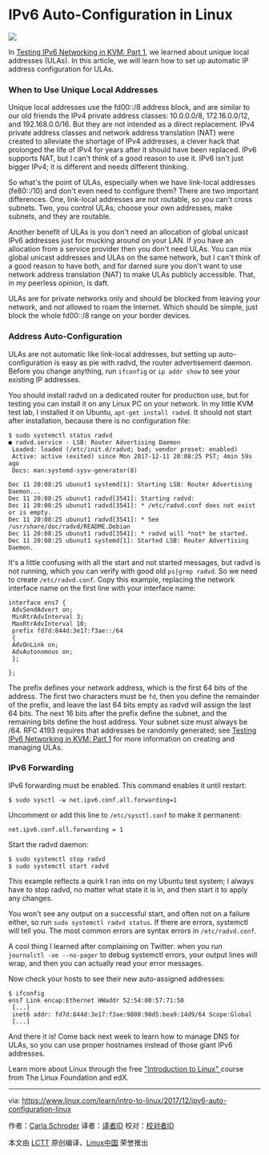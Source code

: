 IPv6 Auto-Configuration in Linux
======

![](http://www.omgubuntu.co.uk)

In [Testing IPv6 Networking in KVM: Part 1][1], we learned about unique local addresses (ULAs). In this article, we will learn how to set up automatic IP address configuration for ULAs.

### When to Use Unique Local Addresses

Unique local addresses use the fd00::/8 address block, and are similar to our old friends the IPv4 private address classes: 10.0.0.0/8, 172.16.0.0/12, and 192.168.0.0/16. But they are not intended as a direct replacement. IPv4 private address classes and network address translation (NAT) were created to alleviate the shortage of IPv4 addresses, a clever hack that prolonged the life of IPv4 for years after it should have been replaced. IPv6 supports NAT, but I can't think of a good reason to use it. IPv6 isn't just bigger IPv4; it is different and needs different thinking.

So what's the point of ULAs, especially when we have link-local addresses (fe80::/10) and don't even need to configure them? There are two important differences. One, link-local addresses are not routable, so you can't cross subnets. Two, you control ULAs; choose your own addresses, make subnets, and they are routable.

Another benefit of ULAs is you don't need an allocation of global unicast IPv6 addresses just for mucking around on your LAN. If you have an allocation from a service provider then you don't need ULAs. You can mix global unicast addresses and ULAs on the same network, but I can't think of a good reason to have both, and for darned sure you don't want to use network address translation (NAT) to make ULAs publicly accessible. That, in my peerless opinion, is daft.

ULAs are for private networks only and should be blocked from leaving your network, and not allowed to roam the Internet. Which should be simple, just block the whole fd00::/8 range on your border devices.

### Address Auto-Configuration

ULAs are not automatic like link-local addresses, but setting up auto-configuration is easy as pie with radvd, the router advertisement daemon. Before you change anything, run `ifconfig` or `ip addr show` to see your existing IP addresses.

You should install radvd on a dedicated router for production use, but for testing you can install it on any Linux PC on your network. In my little KVM test lab, I installed it on Ubuntu, `apt-get install radvd`. It should not start after installation, because there is no configuration file:
```
$ sudo systemctl status radvd
● radvd.service - LSB: Router Advertising Daemon
 Loaded: loaded (/etc/init.d/radvd; bad; vendor preset: enabled)
 Active: active (exited) since Mon 2017-12-11 20:08:25 PST; 4min 59s ago
 Docs: man:systemd-sysv-generator(8)

Dec 11 20:08:25 ubunut1 systemd[1]: Starting LSB: Router Advertising Daemon...
Dec 11 20:08:25 ubunut1 radvd[3541]: Starting radvd:
Dec 11 20:08:25 ubunut1 radvd[3541]: * /etc/radvd.conf does not exist or is empty.
Dec 11 20:08:25 ubunut1 radvd[3541]: * See /usr/share/doc/radvd/README.Debian
Dec 11 20:08:25 ubunut1 radvd[3541]: * radvd will *not* be started.
Dec 11 20:08:25 ubunut1 systemd[1]: Started LSB: Router Advertising Daemon.

```

It's a little confusing with all the start and not started messages, but radvd is not running, which you can verify with good old `ps|grep radvd`. So we need to create `/etc/radvd.conf`. Copy this example, replacing the network interface name on the first line with your interface name:
```
interface ens7 {
 AdvSendAdvert on;
 MinRtrAdvInterval 3;
 MaxRtrAdvInterval 10;
 prefix fd7d:844d:3e17:f3ae::/64
 {
 AdvOnLink on;
 AdvAutonomous on;
 };

};

```

The prefix defines your network address, which is the first 64 bits of the address. The first two characters must be `fd`, then you define the remainder of the prefix, and leave the last 64 bits empty as radvd will assign the last 64 bits. The next 16 bits after the prefix define the subnet, and the remaining bits define the host address. Your subnet size must always be /64. RFC 4193 requires that addresses be randomly generated; see [Testing IPv6 Networking in KVM: Part 1][1] for more information on creating and managing ULAs.

### IPv6 Forwarding

IPv6 forwarding must be enabled. This command enables it until restart:
```
$ sudo sysctl -w net.ipv6.conf.all.forwarding=1

```

Uncomment or add this line to `/etc/sysctl.conf` to make it permanent:
```
net.ipv6.conf.all.forwarding = 1
```

Start the radvd daemon:
```
$ sudo systemctl stop radvd
$ sudo systemctl start radvd

```

This example reflects a quirk I ran into on my Ubuntu test system; I always have to stop radvd, no matter what state it is in, and then start it to apply any changes.

You won't see any output on a successful start, and often not on a failure either, so run `sudo systemctl radvd status`. If there are errors, systemctl will tell you. The most common errors are syntax errors in `/etc/radvd.conf`.

A cool thing I learned after complaining on Twitter: when you run ` journalctl -xe --no-pager` to debug systemctl errors, your output lines will wrap, and then you can actually read your error messages.

Now check your hosts to see their new auto-assigned addresses:
```
$ ifconfig
ens7 Link encap:Ethernet HWaddr 52:54:00:57:71:50
 [...]
 inet6 addr: fd7d:844d:3e17:f3ae:9808:98d5:bea9:14d9/64 Scope:Global
 [...]

```

And there it is! Come back next week to learn how to manage DNS for ULAs, so you can use proper hostnames instead of those giant IPv6 addresses.

Learn more about Linux through the free ["Introduction to Linux" ][2]course from The Linux Foundation and edX.

--------------------------------------------------------------------------------

via: https://www.linux.com/learn/intro-to-linux/2017/12/ipv6-auto-configuration-linux

作者：[Carla Schroder][a]
译者：[译者ID](https://github.com/译者ID)
校对：[校对者ID](https://github.com/校对者ID)

本文由 [LCTT](https://github.com/LCTT/TranslateProject) 原创编译，[Linux中国](https://linux.cn/) 荣誉推出

[a]:https://www.linux.com/users/cschroder
[1]:https://www.linux.com/learn/intro-to-linux/2017/11/testing-ipv6-networking-kvm-part-1
[2]:https://training.linuxfoundation.org/linux-courses/system-administration-training/introduction-to-linux
